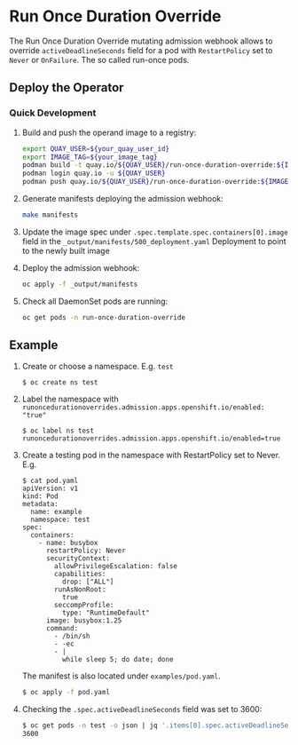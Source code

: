 # Run Once Duration Override

The Run Once Duration Override mutating admission webhook allows to override `activeDeadlineSeconds` field
for a pod with `RestartPolicy` set to `Never` or `OnFailure`. The so called run-once pods.

## Deploy the Operator

### Quick Development

1. Build and push the operand image to a registry:
   ```sh
   export QUAY_USER=${your_quay_user_id}
   export IMAGE_TAG=${your_image_tag}
   podman build -t quay.io/${QUAY_USER}/run-once-duration-override:${IMAGE_TAG} .
   podman login quay.io -u ${QUAY_USER}
   podman push quay.io/${QUAY_USER}/run-once-duration-override:${IMAGE_TAG}
   ```

1. Generate manifests deploying the admission webhook:
   ```sh
   make manifests
   ```

1. Update the image spec under `.spec.template.spec.containers[0].image` field in the `_output/manifests/500_deployment.yaml` Deployment to point to the newly built image

1. Deploy the admission webhook:
   ```sh
   oc apply -f _output/manifests
   ```

1. Check all DaemonSet pods are running:
   ```sh
   oc get pods -n run-once-duration-override
   ```

## Example

1. Create or choose a namespace. E.g. `test`
   ```
   $ oc create ns test
   ```

1. Label the namespace with `runoncedurationoverrides.admission.apps.openshift.io/enabled: "true"`
   ```
   $ oc label ns test runoncedurationoverrides.admission.apps.openshift.io/enabled=true
   ```

1. Create a testing pod in the namespace with RestartPolicy set to Never. E.g.
   ```
   $ cat pod.yaml
   apiVersion: v1
   kind: Pod
   metadata:
     name: example
     namespace: test
   spec:
     containers:
       - name: busybox
         restartPolicy: Never
         securityContext:
           allowPrivilegeEscalation: false
           capabilities:
             drop: ["ALL"]
           runAsNonRoot:
             true
           seccompProfile:
             type: "RuntimeDefault"
         image: busybox:1.25
         command:
           - /bin/sh
           - -ec
           - |
             while sleep 5; do date; done
   ```
   The manifest is also located under `examples/pod.yaml`.

   ```sh
   $ oc apply -f pod.yaml
   ```

1. Checking the `.spec.activeDeadlineSeconds` field was set to 3600:
   ```sh
   $ oc get pods -n test -o json | jq '.items[0].spec.activeDeadlineSeconds'
   3600
   ```
